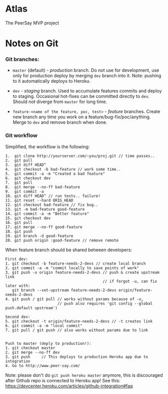 Atlas
=====

The PeerSay MVP project

Notes on Git
==========

### Git branches:
 
 - `master` (default) - *production* branch. Do not use for development, use only for production deploy by merging `dev` branch into it. Note: pushing to it automatically deploys to Heroku.
 
 - `dev` - *staging* branch. Used to accumulate features commits and deploy to staging. Occasional hot-fixes can be committed directly to `dev`. Should *not* diverge from `master` for long time.
 
 - `feature-<name of the feature, poc, test>` - *feature* branches. Create new branch any time you work on a feature/bug-fix/poc/anything. Merge to `dev` and remove branch when done.


### Git workflow

Simplified, the workflow is the following:


    1.  git clone http://yourserver.com/~you/proj.git // time passes..
    2.  git pull
    3.  git diff HEAD^
    4.  git checkout -b bad-feature // work some time..
    5.  git commit -a -m "Created a bad feature"
    6.  git checkout dev
    7.  git pull
    8.  git merge --no-ff bad-feature
    9.  git commit -a
    10. git diff HEAD^ // run tests.. failure!
    11. git reset --hard ORIG_HEAD
    12. git checkout bad-feature // fix bug..
    13. git -m bad-feature good-feature
    14. git commit -a -m "Better feature"
    15. git checkout dev
    16. git pull	 
    17. git merge --no-ff good-feature
    18. git push
    19. git branch -d good-feature
    20. git push origin :good-feature // remove remote
    
When feature branch should be shared between developers:

    First dev:
	1. git checkout -b feature-needs-2-devs // create local branch
    2. git commit -a -m "commit locally to save points of work"
    3. git push -u origin feature-needs-2-devs // push & create upstream link
                                               // if forgot -u, can fix later with:
       git branch --set-upstream feature-needs-2-devs origin/feature-needs-2-devs
    4. git push / git pull // works without params because of -u,
                           // push also requires 'git config --global push.default upstream')
    
    Second dev:
    5. git checkout -t origin/feature-needs-2-devs // -t creates link
    6. git commit -a -m "local commit"
    7. git pull / git push // also works without params due to link


    Push to master (deply to production!):
    1. git checkout master
    2. git merge --no-ff dev
    3. git push		// This deploys to production Heroku app due to integration
    4. Go to http://www.peer-say.com/

Note: please don't do `git push heroku master` anymore, this is discouraged after Github repo is connected to Heroku app!
See this: https://devcenter.heroku.com/articles/github-integration#faq
